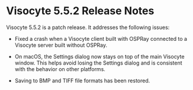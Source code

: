 Visocyte 5.5.2 Release Notes
============================

Visocyte 5.5.2 is a patch release. It addresses the following issues:

* Fixed a crash when a Visocyte client built with OSPRay connected to a Visocyte server built without OSPRay.

* On macOS, the Settings dialog now stays on top of the main Visocyte window. This helps avoid losing the Settings dialog and is consistent with the behavior on other platforms.

* Saving to BMP and TIFF file formats has been restored.
